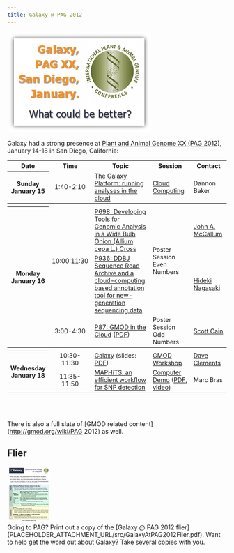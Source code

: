 ```yaml
---
title: Galaxy @ PAG 2012
---
```

<div class='center'><a href='http://www.intlpag.org/'><img src="/src/events/pag2012/PAG2012.png" alt="Galaxy @ Plant and Animal Genome (PAG 2012)" /></a></div>



Galaxy had a strong presence at [Plant and Animal Genome XX (PAG 2012)](http://www.intlpag.org/), January 14-18 in San Diego, California:

<table>
  <tr class="th" >
    <th> Date </th>
    <th> Time </th>
    <th> Topic </th>
    <th> Session </th>
    <th> Contact </th>
  </tr>
  <tr>
    <th> Sunday<br />January 15 </th>
    <td style=" text-align: center;"> 1:40-2:10 </td>
    <td> <a href='http://pag.confex.com/pag/xx/webprogram/Paper4623.html'>The Galaxy Platform: running analyses in the cloud</a> </td>
    <td> <a href='http://pag.confex.com/pag/xx/webprogram/Session1139.html'>Cloud Computing</a> </td>
    <td> Dannon Baker </td>
  </tr>
  <tr>
    <th colspan=5> </th>
  </tr>
  <tr>
    <th rowspan=3> Monday<br />January 16 </th>
    <td rowspan=2 style=" text-align: center;"> 10:00:11:30 </td>
    <td> <a href='http://pag.confex.com/pag/xx/webprogram/Paper2810.html'>P698: Developing Tools for Genomic Analysis in a Wide Bulb Onion (Allium cepa L.) Cross</a> </td>
    <td rowspan=2> Poster Session<br />Even Numbers </td>
    <td> <a href="mailto:john.mccallum@plantandfood.co.nz">John A. McCallum</a> </td>
  </tr>
  <tr>
    <td> <a href='http://pag.confex.com/pag/xx/webprogram/Paper3290.html'>P936: DDBJ Sequence Read Archive and a cloud-computing based annotation tool for new-generation sequencing data</a> </td>
    <td> <a href="mailto:hnagasak@lab.nig.ac.jp">Hideki Nagasaki</a> </td>
  </tr>
  <tr>
    <td style=" text-align: center;"> 3:00-4:30 </td>
    <td> <a href='http://pag.confex.com/pag/xx/webprogram/Paper2789.html'>P87: GMOD in the Cloud</a> (<a href='PLACEHOLDER_ATTACHMENT_URL/src/documents/posters/2012PAGGMODInTheCloud.pdf'>PDF</a>) </td>
    <td> Poster Session<br />Odd Numbers </td>
    <td> <a href='http://gmod.org/wiki/User:Scott'>Scott Cain</a> </td>
  </tr>
  <tr>
    <th colspan=5> </th>
  </tr>
  <tr>
    <th rowspan=2> Wednesday<br />January 18 </th>
    <td style=" text-align: center;"> 10:30-11:30 </td>
    <td> <a href='http://pag.confex.com/pag/xx/webprogram/Paper2350.html'>Galaxy</a> (slides: <a href='PLACEHOLDER_ATTACHMENT_URL/src/documents/presentations/2012PAGGalaxy.pdf'>PDF</a>) </td>
    <td> <a href='http://pag.confex.com/pag/xx/webprogram/Session1123.html'>GMOD Workshop</a> </td>
    <td> <a href='/src/people/dave-clements/index.md'>Dave Clements</a> </td>
  </tr>
  <tr>
    <td style=" text-align: center;"> 11:35-11:50 </td>
    <td> <a href='http://pag.confex.com/pag/xx/webprogram/Paper3329.html'>MAPHiTS: an efficient workflow for SNP detection</a> </td>
    <td> <a href='http://pag.confex.com/pag/xx/webprogram/Session1127.html'>Computer Demo</a> (<a href='PLACEHOLDER_ATTACHMENT_URL/src/documents/presentations/2012PAGMAPHiTS.pdf'>PDF</a>, <a href='PLACEHOLDER_ATTACHMENT_URL/src/documents/videos/2012PAGMAPHiTS.m4v'>video</a>)</td>
    <td> Marc Bras </td>
  </tr>
</table>


<br /><br />

There is also a full slate of [GMOD related content](http://gmod.org/wiki/PAG 2012) as well.

## Flier

<div class='left'><a href='PLACEHOLDER_ATTACHMENT_URL/src/GalaxyAtPAG2012Flier.pdf'><img src="/src/events/pag2012/GalaxyAtPAG2012Thumb.png" alt="Galaxy Related Events @ PAG 2012" /></a></div>
Going to PAG?  Print out a copy of the [Galaxy @ PAG 2012 flier](PLACEHOLDER_ATTACHMENT_URL/src/GalaxyAtPAG2012Flier.pdf).  Want to help get the word out about Galaxy?  Take several copies with you.
